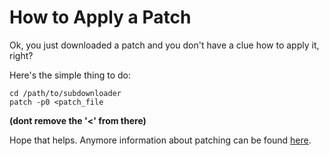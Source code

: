 # How to Apply a Patch #

Ok, you just downloaded a patch and you don't have a clue how to apply it, right?

Here's the simple thing to do:
```
cd /path/to/subdownloader
patch -p0 <patch_file
```
**(dont remove the '<' from there)**

Hope that helps. Anymore information about patching can be found [here](http://www.cpqlinux.com/patch.html).